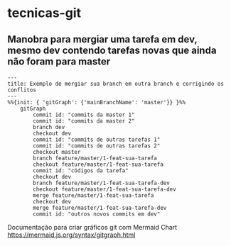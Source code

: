 # tecnicas-git

## Manobra para mergiar uma tarefa em dev, mesmo dev contendo tarefas novas que ainda não foram para master
```mermaid
---
title: Exemplo de mergiar sua branch em outra branch e corrigindo os conflitos
---
%%{init: { 'gitGraph': {'mainBranchName': 'master'}} }%%
    gitGraph
        commit id: "commits da master 1"
        commit id: "commits da master 2"
        branch dev
        checkout dev
        commit id: "commits de outras tarefas 1"
        commit id: "commits de outras tarefas 2"
        checkout master
        branch feature/master/1-feat-sua-tarefa
        checkout feature/master/1-feat-sua-tarefa
        commit id: "códigos da tarefa"
        checkout dev
        branch feature/master/1-feat-sua-tarefa-dev
        checkout feature/master/1-feat-sua-tarefa-dev
        merge feature/master/1-feat-sua-tarefa
        checkout dev
        merge feature/master/1-feat-sua-tarefa-dev
        commit id: "outros novos commits em dev"
```
Documentação para criar gráficos git com Mermaid Chart https://mermaid.js.org/syntax/gitgraph.html
